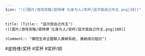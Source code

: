 ```yaml
---
Icon: "![[图片/游戏攻略/底特律 化身为人/奖杯/這次我自己作主.png|30]]"
---
```

```ad-common-bronze-trophy
title: (Title:: "這次我自己作主")
![[图片/游戏攻略/底特律 化身为人/奖杯/這次我自己作主.png|100]]

(Comment:: "模控生命企圖駭入康納系統, 康納成功抵抗")
```

#底特律/奖杯 #奖杯 #奖杯/铜
